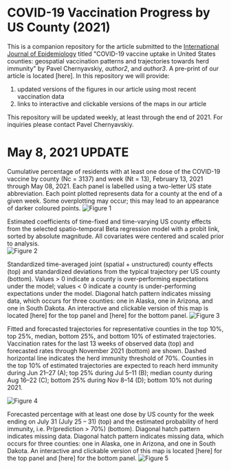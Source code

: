 # COVID-19 Vaccination Progress by US County (2021)
This is a companion repository for the article submitted to the [International Journal of Epidemiology](https://academic.oup.com/ije) titled "COVID-19 vaccine uptake in United States counties: geospatial vaccination patterns and trajectories towards herd immunity" by Pavel Chernyavskiy, _author2_, and _author3_. A pre-print of our article is located [here]. 
In this repository we will provide:
1) updated versions of the figures in our article using most recent vaccination data
2) links to interactive and clickable versions of the maps in our article

This repository will be updated weekly, at least through the end of 2021. For inquiries please contact Pavel Chernyavskiy.

# May 8, 2021 UPDATE
Cumulative percentage of residents with at least one dose of the COVID-19 vaccine by county (Nc = 3137) and week (Nt = 13), February 13, 2021 through May 08, 2021. Each panel is labelled using a two-letter US state abbreviation. Each point plotted represents data for a county at the end of a given week. Some overplotting may occur; this may lead to an appearance of darker coloured points.
![Figure 1](Fig1_05082021.png)

Estimated coefficients of time-fixed and time-varying US county effects from the selected spatio-temporal Beta regression model with a probit link, sorted by absolute magnitude. All covariates were centered and scaled prior to analysis.	
![Figure 2](Fig2_05082021.png)

Standardized time-averaged joint (spatial + unstructured) county effects (top) and standardized deviations from the typical trajectory per US county (bottom). Values > 0 indicate a county is over-performing expectations under the model; values < 0 indicate a county is under-performing expectations under the model. Diagonal hatch pattern indicates missing data, which occurs for three counties: one in Alaska, one in Arizona, and one in South Dakota. An interactive and clickable version of this map is located [here] for the top panel and [here] for the bottom panel.
![Figure 3](Fig3_05082021.png)

Fitted and forecasted trajectories for representative counties in the top 10%, top 25%, median, bottom 25%, and bottom 10% of estimated trajectories. Vaccination rates for the last 13 weeks of observed data (top) and forecasted rates through November 2021 (bottom) are shown. Dashed horizontal line indicates the herd immunity threshold of 70%. Counties in the top 10% of estimated trajectories are expected to reach herd immunity during Jun 21–27 (A); top 25% during Jul 5–11 (B); median county during Aug 16–22 (C); bottom 25% during Nov 8–14 (D); bottom 10% not during 2021. 

![Figure 4](Fig4_05082021.png)

Forecasted percentage with at least one dose by US county for the week ending on July 31 (July 25 – 31) (top) and the estimated probability of herd immunity, i.e. Pr(prediction > 70%) (bottom). Diagonal hatch pattern indicates missing data. Diagonal hatch pattern indicates missing data, which occurs for three counties: one in Alaska, one in Arizona, and one in South Dakota. An interactive and clickable version of this map is located [here] for the top panel and [here] for the bottom panel.
![Figure 5](Fig5_05082021.png)

